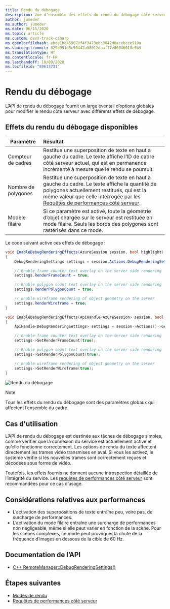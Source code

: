 ```yaml
---
title: Rendu du débogage
description: Vue d’ensemble des effets du rendu du débogage côté serveur
author: jumeder
ms.author: jumeder
ms.date: 06/15/2020
ms.topic: article
ms.custom: devx-track-csharp
ms.openlocfilehash: ebde1be459078f4f3473ebc3042d8acebcce910a
ms.sourcegitcommit: 829d951d5c90442a38012daaf77e86046018e5b9
ms.translationtype: HT
ms.contentlocale: fr-FR
ms.lasthandoff: 10/09/2020
ms.locfileid: "89613731"
---
```

# <a name="debug-rendering"></a>Rendu du débogage

L’API de rendu du débogage fournit un large éventail d’options globales pour modifier le rendu côté serveur avec différents effets de débogage.

## <a name="available-debug-rendering-effects"></a>Effets du rendu du débogage disponibles

|Paramètre                          | Résultat                               |
|---------------------------------|:-------------------------------------|
|Compteur de cadres                    | Restitue une superposition de texte en haut à gauche du cadre. Le texte affiche l’ID de cadre côté serveur actuel, qui est en permanence incrémenté à mesure que le rendu se poursuit. |
|Nombre de polygones                    | Restitue une superposition de texte en haut à gauche du cadre. Le texte affiche la quantité de polygones actuellement restitués, qui est la même valeur que celle interrogée par les [Requêtes de performances côté serveur](performance-queries.md).| 
|Modèle filaire                        | Si ce paramètre est activé, toute la géométrie d’objet chargée sur le serveur est restituée en mode filaire. Seuls les bords des polygones sont rastérisés dans ce mode. |

Le code suivant active ces effets de débogage :

```cs
void EnableDebugRenderingEffects(AzureSession session, bool highlight)
{
    DebugRenderingSettings settings = session.Actions.DebugRenderingSettings;

    // Enable frame counter text overlay on the server side rendering
    settings.RenderFrameCount = true;

    // Enable polygon count text overlay on the server side rendering
    settings.RenderPolygonCount = true;

    // Enable wireframe rendering of object geometry on the server
    settings.RenderWireframe = true;
}
```

```cpp
void EnableDebugRenderingEffects(ApiHandle<AzureSession> session, bool highlight)
{
    ApiHandle<DebugRenderingSettings> settings = session->Actions()->GetDebugRenderingSettings();

    // Enable frame counter text overlay on the server side rendering
    settings->SetRenderFrameCount(true);

    // Enable polygon count text overlay on the server side rendering
    settings->SetRenderPolygonCount(true);

    // Enable wireframe rendering of object geometry on the server
    settings->SetRenderWireframe(true);
}
```

![Rendu du débogage](./media/debug-rendering.png)

> [!NOTE]
> Tous les effets du rendu du débogage sont des paramètres globaux qui affectent l’ensemble du cadre.

## <a name="use-cases"></a>Cas d'utilisation

L’API de rendu du débogage est destinée aux tâches de débogage simples, comme vérifier que la connexion du service est actuellement active et qu’elle fonctionne correctement. Les options de rendu du texte affectent directement les trames vidéo transmises en aval. Si vous les activez, le système vérifie si les nouvelles trames sont correctement reçues et décodées sous forme de vidéo.

Toutefois, les effets fournis ne donnent aucune introspection détaillée de l’intégrité du service. Les [requêtes de performances côté serveur](performance-queries.md) sont recommandées pour ce cas d’usage.

## <a name="performance-considerations"></a>Considérations relatives aux performances

* L’activation des superpositions de texte entraîne peu, voire pas, de surcharge de performances.
* L’activation du mode filaire entraîne une surcharge de performances non négligeable, même si elle peut varier en fonction de la scène. Pour les scènes complexes, ce mode peut provoquer la chute de la fréquence d’images en dessous de la cible de 60 Hz.

## <a name="api-documentation"></a>Documentation de l’API

* [C++ RemoteManager::DebugRenderingSettings()](https://docs.microsoft.com/cpp/api/remote-rendering/remotemanager#debugrenderingsettings)

## <a name="next-steps"></a>Étapes suivantes

* [Modes de rendu](../../concepts/rendering-modes.md)
* [Requêtes de performances côté serveur](performance-queries.md)
